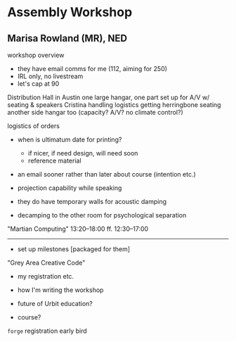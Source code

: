 # Assembly Workshop
Marisa Rowland (MR), NED
---
workshop overview
+ they have email comms for me (112, aiming for 250)
+ IRL only, no livestream
+ let's cap at 90

Distribution Hall in Austin
one large hangar, one part set up for A/V w/ seating & speakers
Cristina handling logistics
getting herringbone seating
another side hangar too (capacity? A/V? no climate control?)

logistics of orders
* when is ultimatum date for printing?
  - if nicer, if need design, will need soon
  - reference material
* an email sooner rather than later about course (intention etc.)

* projection capability while speaking
+ they do have temporary walls for acoustic damping
* decamping to the other room for psychological separation

"Martian Computing"
13:20–18:00 ff.
12:30–17:00

---

+ set up milestones [packaged for them]

"Grey Area Creative Code"

- my registration etc.

- how I'm writing the workshop
- future of Urbit education?
- course?

`forge` registration early bird

